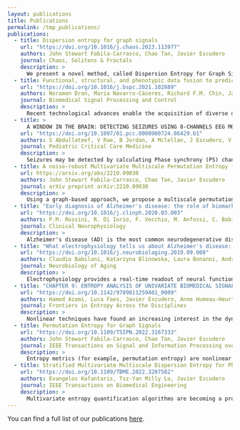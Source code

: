 ```yaml
---
layout: publications
title: Publications
permalink: /tmp_publications/
publications:
  - title: Dispersion entropy for graph signals
    url: "https://doi.org/10.1016/j.chaos.2023.113977"
    authors: John Stewart Fabila-Carrasco, Chao Tan, Javier Escudero
    journal: Chaos, Solitons & Fractals
    description: >
      We present a novel method, called Dispersion Entropy for Graph Signals, as a powerful tool for analysing the irregularity of signals defined on graphs. generalizes the classical dispersion entropy concept for univariate time series, enabling its application in diverse domains such as image processing, time series analysis, and network analysis. Furthermore, establishes a theoretical framework that provides insights into the irregularities observed in graph centrality measures and in the spectra of operators acting on graphs. We demonstrate the effectiveness of in detecting changes in the dynamics of signals defined on both synthetic and real-world graphs, by defining a mix process on random geometric graphs or those exhibiting small-world properties. Our results indicate that effectively captures the irregularity of graph signals across various network configurations, successfully differentiating between distinct levels of randomness and connectivity. Consequently, provides a comprehensive framework for entropy analysis of various data types, enabling new applications of dispersion entropy not previously feasible, and uncovering nonlinear relationships between graph signals and their graph topology.
  - title: Functional, structural, and phenotypic data fusion to predict developmental scores of pre-school children based on Canonical Polyadic Decomposition
    url: "https://doi.org/10.1016/j.bspc.2021.102889"
    authors: Noramon Dron, Maria Navarro-Cáceres, Richard F.M. Chin, Javier Escudero 
    journal: Biomedical Signal Processing and Control
    description: >
      Recent technological advances enable the acquisition of diverse datasets that demand data-driven analysis. In this context, we seek to take advantage of diverse data modalities to explore the links between childhood development, structure and function of the brain. We deploy a data fusion model using coupled matrix-tensor decomposition of electroencephalography (EEG), structural magnetic resonance imaging (sMRI), and phenotypic score data to investigate how functional, structural, and phenotypic variables reflect development in young children with epilepsy. Our model is based on Canonical Polyadic Decomposition and optimised with grid search to predict developmental scores of pre-school children. The model is promising and able to show relationships between modalities that agree with clinical expectations. The score prediction yields a high similarity at the group level and potential to predict laborious and time-consuming developmental scores from routinely collected sMRI and/or EEG data, thus becoming a stepping-stone towards more efficient clinical assessment of brain development in young children.
  - title: >
      A WINDOW IN THE BRAIN: DETECTING SEIZURES USING 8-CHANNELS EEG MONTAGE AND PHASE SYNCHRONISATION
    url: "https://doi.org/10.1097/01.pcc.0000900724.06429.b1"
    authors: S Abdullateef, V Rae, B Jordan, A Mclellan, J Escudero, V Nenadovic, TM Lo
    journal: Pediatric Critical Care Medicine
    description: >
      Seizures may be detected by calculating Phase synchrony (PS) changes on multi-channels electroencephalograms (EEG). This quantitative method of seizure detection is currently not translated into clinical use in paediatric critical care (PCC) settings because it requires a minimum of 19 EEG channels, which is not deliverable without a round-the-clock neurophysiology service. In this project, we aim to determine the seizure detection performance of PS calculations using only 8 channels of routinely collected EEG as the first step towards assessing the feasibility of using PS calculation to seizure detection in PCC settings. 
  - title: A noise-robust Multivariate Multiscale Permutation Entropy for two-phase flow characterisation
    url: https://arxiv.org/abs/2210.09030
    authors: John Stewart Fabila-Carrasco, Chao Tan, Javier Escudero
    journal: arXiv preprint arXiv:2210.09030
    description: >
      Using a graph-based approach, we propose a multiscale permutation entropy to explore the complexity of multivariate time series over multiple time scales. This multivariate multiscale permutation entropy (MPEG) incorporates the interaction between channels by constructing an underlying graph for each coarse-grained time series and then applying the recent permutation entropy for graph signals. Given the challenge posed by noise in real-world data analysis, we investigate the robustness to noise of MPEG using synthetic time series and demonstrating better performance than similar multivariate entropy metrics. Two-phase flow data is an important industrial process characterised by complex, dynamic behaviour. MPEG characterises the flow behaviour transition of two-phase flow by incorporating information from different scales. The experimental results show that MPEG is sensitive to the dynamic of flow patterns, allowing us to distinguish between different flow patterns.
  - title: "Early diagnosis of Alzheimer's disease: the role of biomarkers including advanced EEG signal analysis. Report from the IFCN-sponsored panel of experts"
    url: "https://doi.org/10.1016/j.clinph.2020.03.003"
    authors: P.M. Rossini, R. Di Iorio, F. Vecchio, M. Anfossi, C. Babiloni, M. Bozzali, A.C. Bruni, S.F. Cappa, J. Escudero, F.J. Fraga, P. Giannakopoulos, B. Guntekin, G. Logroscino, C. Marra, F. Miraglia, F. Panza, F. Tecchio, A. Pascual-Leone, B. Dubois
    journal: Clinical Neurophysiology
    description: >
      Alzheimer's disease (AD) is the most common neurodegenerative disease among the elderly with a progressive decline in cognitive function significantly affecting quality of life. Both the prevalence and emotional and financial burdens of AD on patients, their families, and society are predicted to grow significantly in the near future, due to a prolongation of the lifespan. Several lines of evidence suggest that modifications of risk-enhancing life styles and initiation of pharmacological and non-pharmacological treatments in the early stage of disease, although not able to modify its course, helps to maintain personal autonomy in daily activities and significantly reduces the total costs of disease management. Moreover, many clinical trials with potentially disease-modifying drugs are devoted to prodromal stages of AD. Thus, the identification of markers of conversion from prodromal form to clinically AD may be crucial for developing strategies of early interventions. The current available markers, including volumetric magnetic resonance imaging (MRI), positron emission tomography (PET), and cerebral spinal fluid (CSF) analysis are expensive, poorly available in community health facilities, and relatively invasive. Taking into account its low cost, widespread availability and non-invasiveness, electroencephalography (EEG) would represent a candidate for tracking the prodromal phases of cognitive decline in routine clinical settings eventually in combination with other markers. In this scenario, the present paper provides an overview of epidemiology, genetic risk factors, neuropsychological, fluid and neuroimaging biomarkers in AD and describes the potential role of EEG in AD investigation, trying in particular to point out whether advanced analysis of EEG rhythms exploring brain function has sufficient specificity/sensitivity/accuracy for the early diagnosis of AD.
  - title: "What electrophysiology tells us about Alzheimer's disease: a window into the synchronization and connectivity of brain neurons"
    url: "https://doi.org/10.1016/j.neurobiolaging.2019.09.008"
    authors: Claudio Babiloni, Katarzyna Blinowska, Laura Bonanni, Andrej Cichocki, Willem De Haan, Claudio Del Percio, Bruno Dubois, Javier Escudero, Alberto Fernández, Giovanni Frisoni, Bahar Guntekin, Mihaly Hajos, Harald Hampel, Emmanuel Ifeachor, Kerry Kilborn, Sanjeev Kumar, Kristinn Johnsen, Magnus Johannsson, Jaeseung Jeong, Fiona LeBeau, Roberta Lizio, Fernando Lopes da Silva, Fernando Maestú, William J. McGeown, Ian McKeith, Davide Vito Moretti, Flavio Nobili, John Olichney, Marco Onofrj, Jorge J. Palop, Michael Rowan, Fabrizio Stocchi, Zbigniew M Struzik, Heikki Tanila, Stefan Teipel, John Paul Taylor, Marco Weiergräber, Gorsev Yener, Tracy Young-Pearse, Wilhelmus H. Drinkenburg, Fiona Randall
    journal: Neurobiology of Aging
    description: >
      Electrophysiology provides a real-time readout of neural functions and network capability in different brain states, on temporal (fractions of milliseconds) and spatial (micro, meso, and macro) scales unmet by other methodologies. However, current international guidelines do not endorse the use of electroencephalographic (EEG)/magnetoencephalographic (MEG) biomarkers in clinical trials performed in patients with Alzheimer's disease (AD), despite a surge in recent validated evidence. This position paper of the ISTAART Electrophysiology Professional Interest Area endorses consolidated and translational electrophysiological techniques applied to both experimental animal models of AD and patients, to probe the effects of AD neuropathology (i.e., brain amyloidosis, tauopathy, and neurodegeneration) on neurophysiological mechanisms underpinning neural excitation/inhibition and neurotransmission as well as brain network dynamics, synchronization, and functional connectivity, reflecting thalamocortical and corticocortical residual capacity. Converging evidence shows relationships between abnormalities in EEG/MEG markers and cognitive deficits in groups of AD patients at different disease stages. The supporting evidence for the application of electrophysiology in AD clinical research as well as drug discovery pathways warrants an international initiative to include the use of EEG/MEG biomarkers in the main multicentric projects planned in AD patients, to produce conclusive findings challenging the present regulatory requirements and guidelines for AD studies.
  - title: "CHAPTER 9: ENTROPY ANALYSIS OF UNIVARIATE BIOMEDICAL SIGNALS: REVIEW AND COMPARISON OF METHODS"
    url: "https://doi.org/10.1142/9789811259401_0009"
    authors: Hamed Azami, Luca Faes, Javier Escudero, Anne Humeau-Heurtier, Luiz E.V. Silva
    journal: Frontiers in Entropy Across the Disciplines
    description: >
      Nonlinear techniques have found an increasing interest in the dynamical analysis of various kinds of systems. Among these techniques, entropy-based metrics have emerged as practical alternatives to classical techniques due to their wide applicability in different scenarios, especially to short and noisy processes. Issued from information theory, entropy approaches are of great interest to evaluate the degree of irregularity and complexity of physical, physiological, social, and econometric systems. Based on Shannon entropy and conditional entropy (CE), various techniques have been proposed; among them, approximate entropy, sample entropy, fuzzy entropy, distribution entropy, permutation entropy, and dispersion entropy are probably the most well known. After a presentation of the basic information-theoretic functionals, these measures are detailed, together with recent proposals inspired by nearest neighbors and parametric approaches. Moreover, the role of dimension, data length, and parameters in using these measures is described. Their computational efficiency is also commented. Finally, the limitations and advantages of the above-mentioned entropy measures for practical use are discussed.
  - title: Permutation Entropy for Graph Signals
    url: "https://doi.org/10.1109/TSIPN.2022.3167333"
    authors: John Stewart Fabila-Carrasco, Chao Tan, Javier Escudero
    journal: IEEE Transactions on Signal and Information Processing over Networks
    description: >
      Entropy metrics (for example, permutation entropy) are nonlinear measures of irregularity in time series (one-dimensional data). Some of these entropy metrics can be generalised to data on periodic structures such as a grid or lattice pattern (two-dimensional data) using its symmetry, thus enabling their application to images. However, these metrics have not been developed for signals sampled on irregular domains, defined by a graph. Here, we define for the first time an entropy metric to analyse signals measured over irregular graphs by generalising permutation entropy, a well-established nonlinear metric based on the comparison of neighbouring values within patterns in a time series. Our algorithm is based on comparing signal values on neighbouring nodes, using the adjacency matrix. We show that this generalisation preserves the properties of classical permutation for time series and the recent permutation entropy for images, and it can be applied to any graph structure with synthetic and real signals. We expect the present work to enable the extension of other nonlinear dynamic approaches to graph signals.
  - title: Stratified Multivariate Multiscale Dispersion Entropy for Physiological Signal Analysis
    url: "https://doi.org/10.1109/TBME.2022.3207582"
    authors: Evangelos Kafantaris, Tsz-Yan Milly Lo, Javier Escudero
    journal: IEEE Transactions on Biomedical Engineering
    description: >
      Multivariate entropy quantification algorithms are becoming a prominent tool for the extraction of information from multi-channel physiological time-series. However, in the analysis of physiological signals from heterogeneous organ systems, certain channels may overshadow the patterns of others, resulting in information loss. Here, we introduce the framework of Stratified Entropy to prioritize each channels' dynamics based on their allocation to respective strata, leading to a richer description of the multi-channel time-series. As an implementation of the framework, three algorithmic variations of the Stratified Multivariate Multiscale Dispersion Entropy are introduced. These variations and the original algorithm are applied to synthetic time-series, waveform physiological time-series, and derivative physiological data. Based on the synthetic time-series experiments, the variations successfully prioritize channels following their strata allocation while maintaining the low computation time of the original algorithm. In experiments on waveform physiological time-series and derivative physiological data, increased discrimination capacity was noted for multiple strata allocations in the variations when benchmarked to the original algorithm. This suggests improved physiological state monitoring by the variations. Furthermore, our variations can be modified to utilize a priori knowledge for the stratification of channels. Thus, our research provides a novel approach for the extraction of previously inaccessible information from multi-channel time series acquired from heterogeneous systems.
---
```

You can find a full list of our publications [here](https://scholar.google.com/citations?user=sIBtm3AAAAAJ&hl=en).

